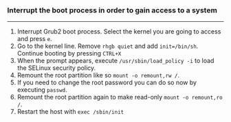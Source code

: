 ### Interrupt the boot process in order to gain access to a system
---

1. Interrupt Grub2 boot process. Select the kernel you are going to access  and press `e`.
2. Go to the kernel line. Remove `rhgb quiet` and add `init=/bin/sh`. Continue booting by pressing `CTRL+X`
3. When the prompt appears, execute `/usr/sbin/load_policy -i` to load the SELinux security policy.
4. Remount the root partition like so `mount -o remount,rw /`.
5. If you need to change the root password you can do so now by executing `passwd`.
6. Remount the root partition again to make read-only `mount -o remount,ro /`.
7. Restart the host with `exec /sbin/init`